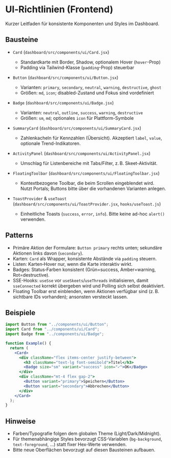 # UI‑Richtlinien (Frontend)

Kurzer Leitfaden für konsistente Komponenten und Styles im Dashboard.

## Bausteine

- `Card` (`dashboard/src/components/ui/Card.jsx`)
  - Standardkarte mit Border, Shadow, optionalem Hover (`hover`-Prop)
  - Padding via Tailwind-Klasse (`padding`-Prop) steuerbar

- `Button` (`dashboard/src/components/ui/Button.jsx`)
  - Varianten: `primary`, `secondary`, `neutral`, `warning`, `destructive`, `ghost`
  - Größen: `md`, `icon`; disabled-Zustand und Fokus sind vordefiniert

- `Badge` (`dashboard/src/components/ui/Badge.jsx`)
  - Varianten: `neutral`, `outline`, `success`, `warning`, `destructive`
  - Größen: `sm`, `md`; optionales `icon` für Plattform-Symbole

- `SummaryCard` (`dashboard/src/components/ui/SummaryCard.jsx`)
  - Zahlenkacheln für Kennzahlen (Übersicht). Akzeptiert `label`, `value`, optionale Trend-Indikatoren.

- `ActivityPanel` (`dashboard/src/components/ui/ActivityPanel.jsx`)
  - Umschlag für Listenbereiche mit Tabs/Filter, z. B. Skeet-Aktivität.

- `FloatingToolbar` (`dashboard/src/components/ui/FloatingToolbar.jsx`)
  - Kontextbezogene Toolbar, die beim Scrollen eingeblendet wird. Nutzt Portals; Buttons bitte über die vorhandenen Varianten anlegen.

- `ToastProvider` & `useToast` (`dashboard/src/components/ui/ToastProvider.jsx`, `hooks/useToast.js`)
  - Einheitliche Toasts (`success`, `error`, `info`). Bitte keine ad-hoc `alert()` verwenden.

## Patterns

- Primäre Aktion der Formulare: `Button primary` rechts unten; sekundäre Aktionen links davon (`secondary`).
- Karten: `Card` als Wrapper, konsistente Abstände via `padding` steuern.
- Listen: Karten‑Hover nur, wenn die Karte interaktiv wirkt.
- Badges: Status‐Farben konsistent (Grün=success, Amber=warning, Rot=destructive).
- SSE-Hooks: `useSse` vor `useSkeets`/`useThreads` initialisieren, damit `sseConnected` korrekt übergeben wird und Polling sich selbst deaktiviert.
- Floating Toolbar erst einblenden, wenn Aktionen verfügbar sind (z. B. sichtbare IDs vorhanden); ansonsten versteckt lassen.

## Beispiele

```jsx
import Button from "../components/ui/Button";
import Card from "../components/ui/Card";
import Badge from "../components/ui/Badge";

function Example() {
  return (
    <Card>
      <div className="flex items-center justify-between">
        <h3 className="text-lg font-semibold">Titel</h3>
        <Badge size="sm" variant="success" icon="✓">OK</Badge>
      </div>
      <div className="mt-4 flex gap-2">
        <Button variant="primary">Speichern</Button>
        <Button variant="secondary">Abbrechen</Button>
      </div>
    </Card>
  );
}
```

## Hinweise

- Farben/Typografie folgen dem globalen Theme (Light/Dark/Midnight).
- Für themenabhängige Styles bevorzugt CSS-Variablen (`bg-background`, `text-foreground`, …) statt fixer Hex-Werte verwenden.
- Bitte neue Oberflächen bevorzugt auf diesen Bausteinen aufbauen.
